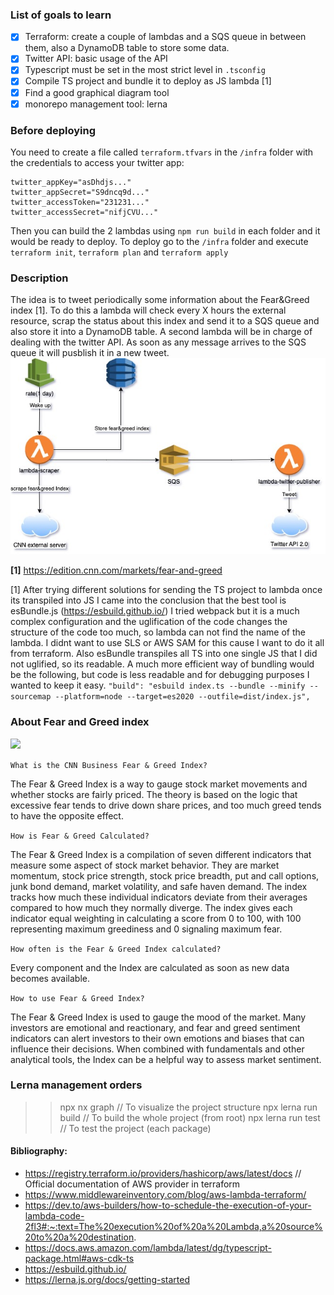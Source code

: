 ### List of goals to learn
- [X] Terraform: create a couple of lambdas and a SQS queue in between them, also a DynamoDB table to store some data.
- [X] Twitter API: basic usage of the API
- [X] Typescript must be set in the most strict level in `.tsconfig`
- [X] Compile TS project and bundle it to deploy as JS lambda [1]
- [X] Find a good graphical diagram tool
- [X] monorepo management tool: lerna

### Before deploying
You need to create a file called `terraform.tfvars` in the `/infra` folder with the credentials to access your twitter app:
```
twitter_appKey="asDhdjs..."
twitter_appSecret="S9dncq9d..."
twitter_accessToken="231231..."
twitter_accessSecret="nifjCVU..."
```

Then you can build the 2 lambdas using `npm run build` in each folder and it would be ready to deploy. To deploy go to the `/infra` folder and execute `terraform init`, `terraform plan` and `terraform apply`

### Description
The idea is to tweet periodically some information about the Fear&Greed index [1]. To do this a lambda will check every X hours the external resource, scrap the status about this index and send it to a SQS queue and also store it into a DynamoDB table.
A second lambda will be in charge of dealing with the twitter API. As soon as any message arrives to the SQS queue it will pusblish it in a new tweet.
![](resources/diagram-fear-greed.jpg)

<b>[1]</b> https://edition.cnn.com/markets/fear-and-greed


[1] After trying different solutions for sending the TS project to lambda once its transpiled into JS I came into the conclusion that the best tool is esBundle.js (https://esbuild.github.io/)
I tried webpack but it is a much complex configuration and the uglification of the code changes the structure of the code too much, so lambda can not find the name of the lambda. I didnt
want to use SLS or AWS SAM for this cause I want to do it all from terraform. Also esBundle transpiles all TS into one single JS that I did not uglified, so its readable. A much more efficient
way of bundling would be the following, but code is less readable and for debugging purposes I wanted to keep it easy.
```"build": "esbuild index.ts --bundle --minify --sourcemap --platform=node --target=es2020 --outfile=dist/index.js",```

### About Fear and Greed index

![](resources/Fear&GreedIndex.png)

`What is the CNN Business Fear & Greed Index?`

The Fear & Greed Index is a way to gauge stock market movements and whether stocks are fairly priced. The theory is based on the logic that excessive fear tends to drive down share prices, and too much greed tends to have the opposite effect.

`How is Fear & Greed Calculated?`

The Fear & Greed Index is a compilation of seven different indicators that measure some aspect of stock market behavior. They are market momentum, stock price strength, stock price breadth, put and call options, junk bond demand, market volatility, and safe haven demand. The index tracks how much these individual indicators deviate from their averages compared to how much they normally diverge. The index gives each indicator equal weighting in calculating a score from 0 to 100, with 100 representing maximum greediness and 0 signaling maximum fear.

`How often is the Fear & Greed Index calculated?`

Every component and the Index are calculated as soon as new data becomes available.

`How to use Fear & Greed Index?`

The Fear & Greed Index is used to gauge the mood of the market. Many investors are emotional and reactionary, and fear and greed sentiment indicators can alert investors to their own emotions and biases that can influence their decisions. When combined with fundamentals and other analytical tools, the Index can be a helpful way to assess market sentiment.
### Lerna management orders

>> npx nx graph // To visualize the project structure
>> npx lerna run build // To build the whole project (from root)
>> npx lerna run test // To test the project (each package)
#### Bibliography: 

- https://registry.terraform.io/providers/hashicorp/aws/latest/docs // Official documentation of AWS provider in terraform
- https://www.middlewareinventory.com/blog/aws-lambda-terraform/
- https://dev.to/aws-builders/how-to-schedule-the-execution-of-your-lambda-code-2fl3#:~:text=The%20execution%20of%20a%20Lambda,a%20source%20to%20a%20destination.
- https://docs.aws.amazon.com/lambda/latest/dg/typescript-package.html#aws-cdk-ts
- https://esbuild.github.io/
- https://lerna.js.org/docs/getting-started